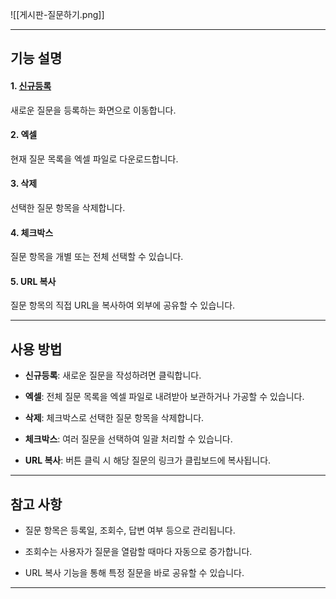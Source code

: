 ![[게시판-질문하기.png]]

--- 
## 기능 설명

#### 1. [신규등록](질문하기-신규등록.md)

새로운 질문을 등록하는 화면으로 이동합니다.

#### 2. 엑셀

현재 질문 목록을 엑셀 파일로 다운로드합니다.

#### 3. 삭제

선택한 질문 항목을 삭제합니다.

#### 4. 체크박스

질문 항목을 개별 또는 전체 선택할 수 있습니다.

#### 5. URL 복사

질문 항목의 직접 URL을 복사하여 외부에 공유할 수 있습니다.

---

## 사용 방법

- **신규등록**: 새로운 질문을 작성하려면 클릭합니다.
    
- **엑셀**: 전체 질문 목록을 엑셀 파일로 내려받아 보관하거나 가공할 수 있습니다.
    
- **삭제**: 체크박스로 선택한 질문 항목을 삭제합니다.
    
- **체크박스**: 여러 질문을 선택하여 일괄 처리할 수 있습니다.
    
- **URL 복사**: 버튼 클릭 시 해당 질문의 링크가 클립보드에 복사됩니다.
    

---

## 참고 사항

- 질문 항목은 등록일, 조회수, 답변 여부 등으로 관리됩니다.
    
- 조회수는 사용자가 질문을 열람할 때마다 자동으로 증가합니다.
    
- URL 복사 기능을 통해 특정 질문을 바로 공유할 수 있습니다.

---
